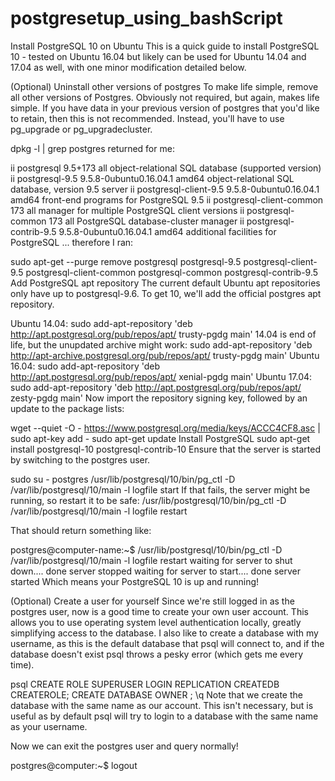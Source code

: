 # postgresetup_using_bashScript
Install PostgreSQL 10 on Ubuntu
This is a quick guide to install PostgreSQL 10 - tested on Ubuntu 16.04 but likely can be used for Ubuntu 14.04 and 17.04 as well, with one minor modification detailed below.

(Optional) Uninstall other versions of postgres
To make life simple, remove all other versions of Postgres. Obviously not required, but again, makes life simple. If you have data in your previous version of postgres that you'd like to retain, then this is not recommended. Instead, you'll have to use pg_upgrade or pg_upgradecluster.

dpkg -l | grep postgres
returned for me:

ii  postgresql                                  9.5+173                                                     all          object-relational SQL database (supported version)
ii  postgresql-9.5                              9.5.8-0ubuntu0.16.04.1                                      amd64        object-relational SQL database, version 9.5 server
ii  postgresql-client-9.5                       9.5.8-0ubuntu0.16.04.1                                      amd64        front-end programs for PostgreSQL 9.5
ii  postgresql-client-common                    173                                                         all          manager for multiple PostgreSQL client versions
ii  postgresql-common                           173                                                         all          PostgreSQL database-cluster manager
ii  postgresql-contrib-9.5                      9.5.8-0ubuntu0.16.04.1                                      amd64        additional facilities for PostgreSQL
... therefore I ran:

sudo apt-get --purge remove postgresql postgresql-9.5 postgresql-client-9.5 postgresql-client-common  postgresql-common postgresql-contrib-9.5
Add PostgreSQL apt repository
The current default Ubuntu apt repositories only have up to postgresql-9.6. To get 10, we'll add the official postgres apt repository.

Ubuntu 14.04: sudo add-apt-repository 'deb http://apt.postgresql.org/pub/repos/apt/ trusty-pgdg main'
14.04 is end of life, but the unupdated archive might work: sudo add-apt-repository 'deb http://apt-archive.postgresql.org/pub/repos/apt/ trusty-pgdg main'
Ubuntu 16.04: sudo add-apt-repository 'deb http://apt.postgresql.org/pub/repos/apt/ xenial-pgdg main'
Ubuntu 17.04: sudo add-apt-repository 'deb http://apt.postgresql.org/pub/repos/apt/ zesty-pgdg main'
Now import the repository signing key, followed by an update to the package lists:

wget --quiet -O - https://www.postgresql.org/media/keys/ACCC4CF8.asc | \
  sudo apt-key add -
sudo apt-get update
Install PostgreSQL
sudo apt-get install postgresql-10 postgresql-contrib-10
Ensure that the server is started by switching to the postgres user.

sudo su - postgres
/usr/lib/postgresql/10/bin/pg_ctl -D /var/lib/postgresql/10/main -l logfile start
If that fails, the server might be running, so restart it to be safe: /usr/lib/postgresql/10/bin/pg_ctl -D /var/lib/postgresql/10/main -l logfile restart

That should return something like:

postgres@computer-name:~$ /usr/lib/postgresql/10/bin/pg_ctl -D /var/lib/postgresql/10/main -l logfile restart
waiting for server to shut down.... done
server stopped
waiting for server to start.... done
server started
Which means your PostgreSQL 10 is up and running!

(Optional) Create a user for yourself
Since we're still logged in as the postgres user, now is a good time to create your own user account. This allows you to use operating system level authentication locally, greatly simplifying access to the database. I also like to create a database with my username, as this is the default database that psql will connect to, and if the database doesn't exist psql throws a pesky error (which gets me every time).

psql
CREATE ROLE <username> SUPERUSER LOGIN REPLICATION CREATEDB CREATEROLE;
CREATE DATABASE <username> OWNER <username>;
\q
Note that we create the database with the same name as our account. This isn't necessary, but is useful as by default psql will try to login to a database with the same name as your username.

Now we can exit the postgres user and query normally!

postgres@computer:~$ logout
